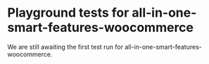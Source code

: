 # Playground tests for all-in-one-smart-features-woocommerce
We are still awaiting the first test run for all-in-one-smart-features-woocommerce.
